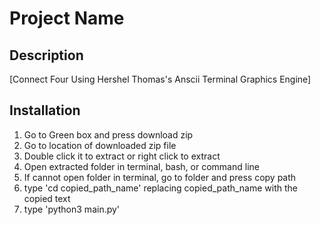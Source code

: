 # Project Name

## Description
[Connect Four Using Hershel Thomas's Anscii Terminal Graphics Engine]

## Installation
1. Go to Green box and press download zip
2. Go to location of downloaded zip file
3. Double click it to extract or right click to extract
4. Open extracted folder in terminal, bash, or command line
5. If cannot open folder in terminal, go to folder and press copy path
6. type 'cd copied_path_name' replacing copied_path_name with the copied text
7. type 'python3 main.py'

